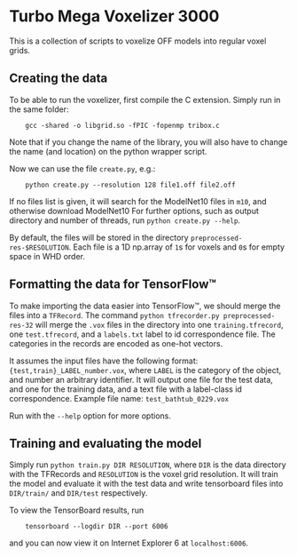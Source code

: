 # Turbo Mega Voxelizer 3000

This is a collection of scripts to voxelize OFF models into regular voxel grids.

## Creating the data
To be able to run the voxelizer, first compile the C extension. Simply run in the same folder:

        gcc -shared -o libgrid.so -fPIC -fopenmp tribox.c

Note that if you change the name of the library, you will also have to change the name (and location) on the python wrapper script.

Now we can use the file `create.py`, e.g.:

        python create.py --resolution 128 file1.off file2.off

If no files list is given, it will search for the ModelNet10 files in `m10`, and otherwise download ModelNet10
For further options, such as output directory and number of threads, run `python create.py --help`.

By default, the files will be stored in the directory `preprocessed-res-$RESOLUTION`. Each file is a 1D np.array of `1`s for voxels and `0`s for empty space in WHD order.

## Formatting the data for TensorFlow™
To make importing the data easier into TensorFlow™, we should merge the files into a `TFRecord`. The command `python tfrecorder.py preprocessed-res-32` will merge the `.vox` files in the directory into one `training.tfrecord`, one `test.tfrecord`, and a `labels.txt` label to id correspondence file. The categories in the records are encoded as one-hot vectors.

It assumes the input files have the following format: `{test,train}_LABEL_number.vox`, where `LABEL` is the category of the object, and number an arbitrary identifier. It will output one file for the test data, and one for the training data, and a text file with a label-class id correspondence.
Example file name: `test_bathtub_0229.vox`

Run with the `--help` option for more options.


## Training and evaluating the model
Simply run `python train.py DIR RESOLUTION`, where `DIR` is the data directory with the TFRecords and `RESOLUTION` is the voxel grid resolution. It will train the model and evaluate it with the test data and write tensorboard files into `DIR/train/` and `DIR/test` respectively.

To view the TensorBoard results, run

        tensorboard --logdir DIR --port 6006

and you can now view it on Internet Explorer 6 at `localhost:6006`.
